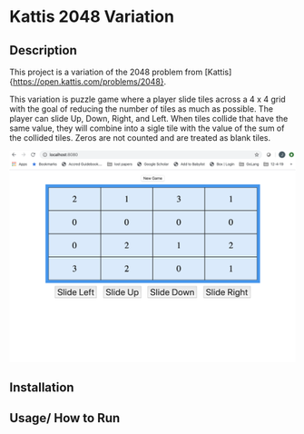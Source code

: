 # Kattis 2048 Variation

## Description
This project is a variation of the 2048 problem from [Kattis]{https://open.kattis.com/problems/2048}.

This variation is puzzle game where a player slide tiles across a 4 x 4 grid with the goal of reducing the number of tiles as much as possible.  The player can slide Up, Down, Right, and Left. When tiles collide that have the same value, they will combine into a sigle tile with the value of the sum of the collided tiles. Zeros are not counted and are treated as blank tiles.

![Game Preview](Assignment2.png)


## Installation

## Usage/ How to Run
